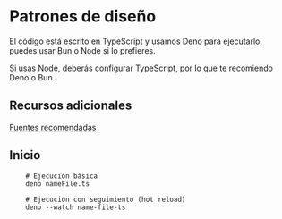 # Patrones de diseño

El código está escrito en TypeScript y usamos Deno para ejecutarlo, puedes usar Bun o Node si lo prefieres.

Si usas Node, deberás configurar TypeScript, por lo que te recomiendo Deno o Bun.

## Recursos adicionales

[Fuentes recomendadas](https://gist.github.com/Klerith/f7f558766cb9ad8f36e471cceb5dd910)

## Inicio

```shell
    # Ejecución básica
    deno nameFile.ts

    # Ejecución con seguimiento (hot reload)
    deno --watch name-file-ts
```
